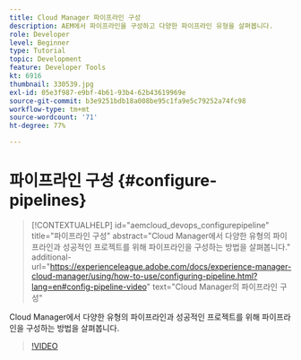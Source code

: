 ```yaml
---
title: Cloud Manager 파이프라인 구성
description: AEM에서 파이프라인을 구성하고 다양한 파이프라인 유형을 살펴봅니다.
role: Developer
level: Beginner
type: Tutorial
topic: Development
feature: Developer Tools
kt: 6916
thumbnail: 330539.jpg
exl-id: 05e3f987-e9bf-4b61-93b4-62b43619969e
source-git-commit: b3e9251bdb18a008be95c1fa9e5c79252a74fc98
workflow-type: tm+mt
source-wordcount: '71'
ht-degree: 77%

---
```


# 파이프라인 구성 {#configure-pipelines}

>[!CONTEXTUALHELP]
>id="aemcloud_devops_configurepipeline"
>title="파이프라인 구성"
>abstract="Cloud Manager에서 다양한 유형의 파이프라인과 성공적인 프로젝트를 위해 파이프라인을 구성하는 방법을 살펴봅니다."
>additional-url="https://experienceleague.adobe.com/docs/experience-manager-cloud-manager/using/how-to-use/configuring-pipeline.html?lang=en#config-pipeline-video" text="Cloud Manager의 파이프라인 구성"

Cloud Manager에서 다양한 유형의 파이프라인과 성공적인 프로젝트를 위해 파이프라인을 구성하는 방법을 살펴봅니다.

>[!VIDEO](https://video.tv.adobe.com/v/330539?quality=12&learn=on)
